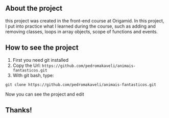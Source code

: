 ## About the project

this project was created in the front-end course at Origamid. In this project, I put into practice what I learned during the course, such as adding and removing classes, loops in array objects, scope of functions and events.

## How to see the project

1. First you need git installed
2. Copy the Url: `https://github.com/pedromakaveli/animais-fantasticos.git`
3. With git bash, type:
```
git clone https://github.com/pedromakaveli/animais-fantasticos.git
```

Now you can see the project and edit

## Thanks!

